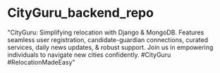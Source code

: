 # CityGuru_backend_repo
"CityGuru: Simplifying relocation with Django &amp; MongoDB. Features seamless user registration, candidate-guardian connections, curated services, daily news updates, &amp; robust support. Join us in empowering individuals to navigate new cities confidently. #CityGuru #RelocationMadeEasy"
